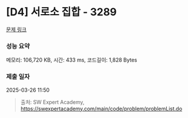 # [D4] 서로소 집합 - 3289 

[문제 링크](https://swexpertacademy.com/main/code/problem/problemDetail.do?contestProbId=AWBJKA6qr2oDFAWr) 

### 성능 요약

메모리: 106,720 KB, 시간: 433 ms, 코드길이: 1,828 Bytes

### 제출 일자

2025-03-26 11:50



> 출처: SW Expert Academy, https://swexpertacademy.com/main/code/problem/problemList.do